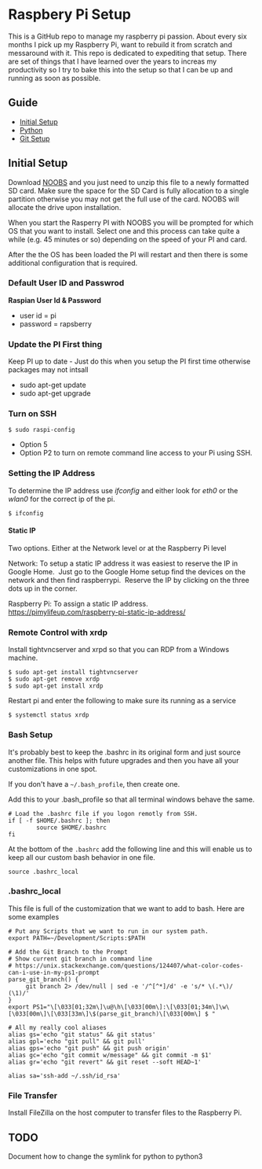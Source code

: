# Raspbery Pi Setup
This is a GitHub repo to manage my raspberry pi passion. About every six months I
pick up my Raspberry Pi, want to rebuild it from scratch and messaround with it. 
This repo is dedicated to expediting that setup.  There are set of things that
I have learned over the years to increas my productivity so I try to bake this into the setup
so that I can be up and running as soon as possible.

## Guide
* [Initial Setup](#initial-setup)
* [Python](python_setup/README.md)
* [Git Setup](/git_setup/README.md)


## Initial Setup
Download [NOOBS](https://www.raspberrypi.org/downloads/noobs/) and you just need
to unzip this file to a newly formatted SD card.  Make sure the space for the SD Card
is fully allocation to a single partition otherwise you may not get the full use of the
card.  NOOBS will allocate the drive upon installation.

When you start the Rasperry PI with NOOBS you will be prompted for which OS that you want
to install.  Select one and this process can take quite a while (e.g. 45 minutes or so) 
depending on the speed of your PI and card.

After the the OS has been loaded the PI will restart and then there is some additional
configuration that is required.

### Default User ID and Passwrod
**Raspian User Id & Password**
* user id = pi
* password = rapsberry 

### Update the PI First thing
Keep PI up to date - Just do this when you setup the PI first time otherwise packages may not intsall
- sudo apt-get update
- sudo apt-get upgrade

### Turn on SSH
```
$ sudo raspi-config
```
* Option 5
* Option P2 to turn on remote command line access to your Pi using SSH.
	
### Setting the IP Address
To determine the IP address use *ifconfig* and either look for *eth0* or the *wlan0* for
the correct ip of the pi.

```
$ ifconfig 
```

#### Static IP
Two options.  Either at the Network level or at the Raspberry Pi level

Network: To setup a static IP address it was easiest to reserve the IP in Google Home.  Just 
go to the Google Home setup find the devices on the network and then find raspberrypi.  
Reserve the IP by clicking on the three dots up in the corner.

Raspberry Pi: To assign a static IP address.  
https://pimylifeup.com/raspberry-pi-static-ip-address/

### Remote Control with xrdp

Install tightvncserver and xrpd so that you can RDP from a Windows machine.  
```
$ sudo apt-get install tightvncserver
$ sudo apt-get remove xrdp
$ sudo apt-get install xrdp
```

Restart pi and enter the following to make sure its running as a service
```
$ systemctl status xrdp
```

### Bash Setup
It's probably best to keep the .bashrc in its original form and just source another
file.  This helps with future upgrades and then you have all your customizations 
in one spot.

If you don't have a `~/.bash_profile`, then create one.

Add this to your .bash_profile so that all terminal windows behave the same.
```
# Load the .bashrc file if you logon remotly from SSH.
if [ -f $HOME/.bashrc ]; then
        source $HOME/.bashrc
fi
```

At the bottom of the `.bashrc` add the following line and this will enable us to keep 
all our custom bash behavior in one file.

```
source .bashrc_local
```

### .bashrc_local
This file is full of the customization that we want to add to bash.  Here are some examples
```
# Put any Scripts that we want to run in our system path.
export PATH=~/Development/Scripts:$PATH

# Add the Git Branch to the Prompt
# Show current git branch in command line
# https://unix.stackexchange.com/questions/124407/what-color-codes-can-i-use-in-my-ps1-prompt
parse_git_branch() {
     git branch 2> /dev/null | sed -e '/^[^*]/d' -e 's/* \(.*\)/ (\1)/'
}
export PS1="\[\033[01;32m\]\u@\h\[\033[00m\]:\[\033[01;34m\]\w\[\033[00m\]\[\033[33m\]\$(parse_git_branch)\[\033[00m\] $ "

# All my really cool aliases
alias gs='echo "git status" && git status'
alias gpl='echo "git pull" && git pull'
alias gps='echo "git push" && git push origin'
alias gc='echo "git commit w/message" && git commit -m $1'
alias gr='echo "git revert" && git reset --soft HEAD~1'

alias sa='ssh-add ~/.ssh/id_rsa'
```

### File Transfer
Install FileZilla on the host computer to transfer files to the Raspberry Pi.

## TODO
Document how to change the symlink for python to python3
